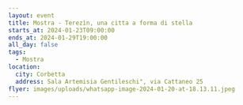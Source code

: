 ```yaml
---
layout: event
title: Mostra - Terezìn, una citta a forma di stella
starts_at: 2024-01-23T09:00:00
ends_at: 2024-01-29T19:00:00
all_day: false
tags:
  - Mostra
location:
  city: Corbetta
  address: Sala Artemisia Gentileschi", via Cattaneo 25
flyer: images/uploads/whatsapp-image-2024-01-20-at-18.13.11.jpeg
---
```

